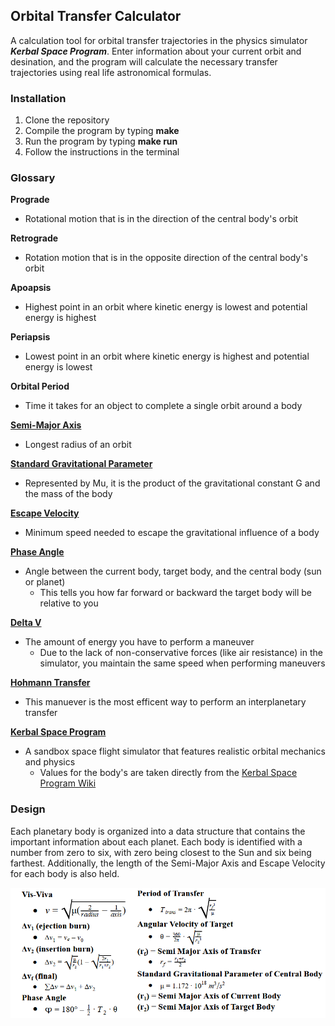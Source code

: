 ## Orbital Transfer Calculator

A calculation tool for orbital transfer trajectories in the physics simulator ***Kerbal Space Program***.
Enter information about your current orbit and desination, and the program will calculate the necessary
transfer trajectories using real life astronomical formulas.

<p align="right"></p>

### Installation

1. Clone the repository
2. Compile the program by typing **make**
3. Run the program by typing **make run**
4. Follow the instructions in the terminal

<p align="right"></p>

### Glossary

**Prograde**
- Rotational motion that is in the direction of the central body's orbit

**Retrograde**
- Rotation motion that is in the opposite direction of the central body's orbit

**Apoapsis**
- Highest point in an orbit where kinetic energy is lowest and potential energy is highest

**Periapsis**
- Lowest point in an orbit where kinetic energy is highest and potential energy is lowest

**Orbital Period**
- Time it takes for an object to complete a single orbit around a body

**[Semi-Major Axis](https://en.wikipedia.org/wiki/Semi-major_and_semi-minor_axes)**
- Longest radius of an orbit

**[Standard Gravitational Parameter](https://en.wikipedia.org/wiki/Standard_gravitational_parameter)**
- Represented by Mu, it is the product of the gravitational constant G and the mass of the body

**[Escape Velocity](https://en.wikipedia.org/wiki/Escape_velocity)**
- Minimum speed needed to escape the gravitational influence of a body

**[Phase Angle](https://en.wikipedia.org/wiki/Phase_angle_(astronomy))**
- Angle between the current body, target body, and the central body (sun or planet)
	- This tells you how far forward or backward the target body will be relative to you

**[Delta V](https://en.wikipedia.org/wiki/Delta-v)**
- The amount of energy you have to perform a maneuver
	- Due to the lack of non-conservative forces (like air resistance) in the simulator, you maintain the same speed when performing maneuvers

**[Hohmann Transfer](https://en.wikipedia.org/wiki/Hohmann_transfer_orbit)**
- This manuever is the most efficent way to perform an interplanetary transfer

**[Kerbal Space Program](https://en.wikipedia.org/wiki/Kerbal_Space_Program)**
* A sandbox space flight simulator that features realistic orbital mechanics and physics
	* Values for the body's are taken directly from the [Kerbal Space Program Wiki](https://wiki.kerbalspaceprogram.com/wiki/Main_Page)

<p align="right"></p>

### Design

Each planetary body is organized into a data structure that contains the important information about each planet. Each body
is identified with a number from zero to six, with zero being closest to the Sun and six being farthest. Additionally, the
length of the Semi-Major Axis and Escape Velocity for each body is also held.

![Equations](https://raw.githubusercontent.com/AlexWaclawik/Orbital-Transfer-Calculator/main/base/equations.png)

<p align="right"></p>
